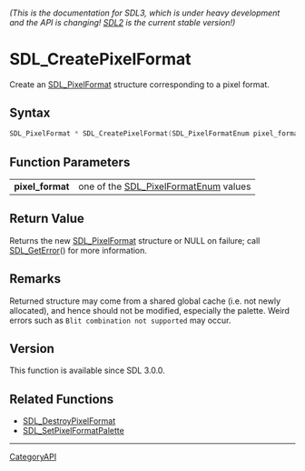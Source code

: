 ###### (This is the documentation for SDL3, which is under heavy development and the API is changing! [SDL2](https://wiki.libsdl.org/SDL2/) is the current stable version!)
# SDL_CreatePixelFormat

Create an [SDL_PixelFormat](SDL_PixelFormat) structure corresponding to a pixel format.

## Syntax

```c
SDL_PixelFormat * SDL_CreatePixelFormat(SDL_PixelFormatEnum pixel_format);

```

## Function Parameters

|                      |                                                              |
| -------------------- | ------------------------------------------------------------ |
| **pixel_format**     | one of the [SDL_PixelFormatEnum](SDL_PixelFormatEnum) values |

## Return Value

Returns the new [SDL_PixelFormat](SDL_PixelFormat) structure or NULL on
failure; call [SDL_GetError](SDL_GetError)() for more information.

## Remarks

Returned structure may come from a shared global cache (i.e. not newly
allocated), and hence should not be modified, especially the palette. Weird
errors such as `Blit combination not supported` may occur.

## Version

This function is available since SDL 3.0.0.

## Related Functions

* [SDL_DestroyPixelFormat](SDL_DestroyPixelFormat)
* [SDL_SetPixelFormatPalette](SDL_SetPixelFormatPalette)

----
[CategoryAPI](CategoryAPI)

